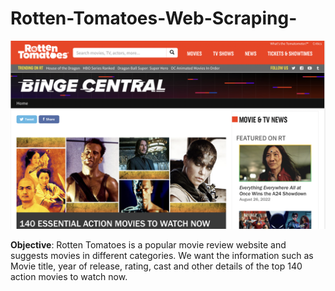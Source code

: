 # Rotten-Tomatoes-Web-Scraping-

<img src="Screenshot 2022-08-26 at 5.11.58 PM.png">


<b>Objective</b>: Rotten Tomatoes is a popular movie review website and suggests movies in different categories. We want the information such as Movie title, year of release, rating, cast and other details of the top 140 action movies to watch now.



